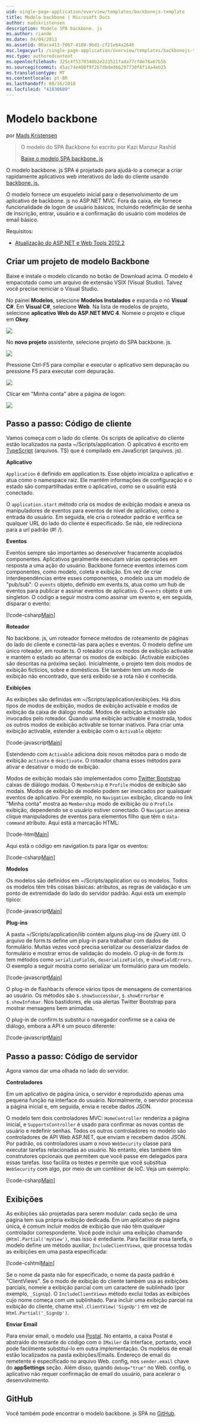 ```yaml
---
uid: single-page-application/overview/templates/backbonejs-template
title: Modelo backbone | Microsoft Docs
author: madskristensen
description: Modelo SPA backbone. js
ms.author: riande
ms.date: 04/04/2013
ms.assetid: 00aca413-f067-4108-9bd1-cf21e64a2646
msc.legacyurl: /single-page-application/overview/templates/backbonejs-template
msc.type: authoredcontent
ms.openlocfilehash: 325c4f5370340b2e223521fada77cf0e78a67b5b
ms.sourcegitcommit: 45ac74e400f9f2b7dbded66297730f6f14a4eb25
ms.translationtype: MT
ms.contentlocale: pt-BR
ms.lasthandoff: 08/16/2018
ms.locfileid: "41830609"
---
```

<a name="backbone-template"></a>Modelo backbone
====================
por [Mads Kristensen](https://github.com/madskristensen)

> O modelo do SPA Backbone foi escrito por Kazi Manzur Rashid
> 
> [Baixe o modelo SPA backbone. js](https://go.microsoft.com/fwlink/?LinkId=293631)


O modelo backbone. js SPA é projetado para ajudá-lo a começar a criar rapidamente aplicativos web interativos do lado do cliente usando [backbone. js.](http://backbonejs.org/)

O modelo fornece um esqueleto inicial para o desenvolvimento de um aplicativo de backbone. js no ASP.NET MVC. Fora da caixa, ele fornece funcionalidade de logon de usuário básicos, incluindo redefinição de senha de inscrição, entrar, usuário e a confirmação do usuário com modelos de email básico.

Requisitos:

- [Atualização do ASP.NET e Web Tools 2012.2](https://go.microsoft.com/fwlink/?LinkId=282650)

## <a name="create-a-backbone-template-project"></a>Criar um projeto de modelo Backbone

Baixe e instale o modelo clicando no botão de Download acima. O modelo é empacotado como um arquivo de extensão VSIX (Visual Studio). Talvez você precise reiniciar o Visual Studio.

No painel **Modelos**, selecione **Modelos Instalados** e expanda o nó **Visual C#**. Em **Visual C#**, selecione **Web**. Na lista de modelos de projeto, selecione **aplicativo Web do ASP.NET MVC 4**. Nomeie o projeto e clique em **Okey**.

![](backbonejs-template/_static/image1.png)

No **novo projeto** assistente, selecione projeto do SPA backbone. js.

![](backbonejs-template/_static/image2.png)

Pressione Ctrl-F5 para compilar e executar o aplicativo sem depuração ou pressione F5 para executar com depuração.

![](backbonejs-template/_static/image3.png)

Clicar em "Minha conta" abre a página de logon:

![](backbonejs-template/_static/image4.png)

## <a name="walkthrough-client-code"></a>Passo a passo: Código de cliente

Vamos começa com o lado do cliente. Os scripts de aplicativo do cliente estão localizados na pasta ~/Scripts/application. O aplicativo é escrito em [TypeScript](http://www.typescriptlang.org/) (arquivos. TS) que é compilado em JavaScript (arquivos. js).

**Aplicativo**

`Application` é definido em application.ts. Esse objeto inicializa o aplicativo e atua como o namespace raiz. Ele mantém informações de configuração e o estado são compartilhadas entre o aplicativo, como se o usuário está conectado.

O `application.start` método cria os modos de exibição modais e anexa os manipuladores de eventos para eventos de nível de aplicativo, como a entrada do usuário. Em seguida, ele cria o roteador padrão e verifica se qualquer URL do lado do cliente é especificado. Se não, ele redireciona para a url padrão (#! /).

**Eventos**

Eventos sempre são importantes ao desenvolver fracamente acoplados componentes. Aplicativos geralmente executam várias operações em resposta a uma ação do usuário. Backbone fornece eventos internos com componentes, como modelo, coleta e exibição. Em vez de criar interdependências entre esses componentes, o modelo usa um modelo de "pub/sub": O `events` objeto, definido em events.ts, atua como um hub de eventos para publicar e assinar eventos de aplicativo. O `events` objeto é um singleton. O código a seguir mostra como assinar um evento e, em seguida, disparar o evento:

[!code-csharp[Main](backbonejs-template/samples/sample1.cs)]

**Roteador**

No backbone. js, um roteador fornece métodos de roteamento de páginas do lado do cliente e conectá-las para ações e eventos. O modelo define um único roteador, em router.ts. O roteador cria os modos de exibição activable e mantém o estado ao alternar os modos de exibição. (Activable exibições são descritas na próxima seção). Inicialmente, o projeto tem dois modos de exibição fictícios, sobre e domésticos. Ele também tem um modo de exibição não encontrado, que será exibido se a rota não é conhecida.

**Exibições**

As exibições são definidas em ~/Scripts/application/exibições. Há dois tipos de modos de exibição, modos de exibição activable e modos de exibição da caixa de diálogo modal. Modos de exibição activable são invocados pelo roteador. Quando uma exibição activable é mostrada, todos os outros modos de exibição activable se tornar inativos. Para criar uma exibição activable, estender a exibição com o `Activable` objeto:

[!code-javascript[Main](backbonejs-template/samples/sample2.js)]

Estendendo com `Activable` adiciona dois novos métodos para o modo de exibição `activate` e `deactivate`. O roteador chama esses métodos para ativar e desativar o modo de exibição.

Modos de exibição modais são implementados como [Twitter Bootstrap](http://twitter.github.com/bootstrap/) caixas de diálogo modais. O `Membership` e `Profile` modos de exibição são modais. Modos de exibição de modelo podem ser invocados por quaisquer eventos de aplicativo. Por exemplo, no `Navigation` exibição, clicando no link "Minha conta" mostra ao `Membership` modo de exibição ou o `Profile` exibição, dependendo se o usuário estiver conectado. O `Navigation` anexa clique manipuladores de eventos para elementos filho que têm o `data-command` atributo. Aqui está a marcação HTML:

[!code-html[Main](backbonejs-template/samples/sample3.html)]

Aqui está o código em navigation.ts para ligar os eventos:

[!code-csharp[Main](backbonejs-template/samples/sample4.cs)]

**Modelos**

Os modelos são definidos em ~/Scripts/application ou os modelos. Todos os modelos têm três coisas básicas: atributos, as regras de validação e um ponto de extremidade do lado do servidor padrão. Aqui está um exemplo típico:

[!code-javascript[Main](backbonejs-template/samples/sample5.js)]

**Plug-ins**

A pasta ~/Scripts/application/lib contém alguns plug-ins de jQuery útil. O arquivo de form.ts define um plug-in para trabalhar com dados de formulário. Muitas vezes você precisa serializar ou desserializar dados de formulário e mostrar erros de validação do modelo. O plug-in de form.ts tem métodos como `serializeFields`, `deserializeFields`, e `showFieldErrors`. O exemplo a seguir mostra como serializar um formulário para um modelo.

[!code-javascript[Main](backbonejs-template/samples/sample6.js)]

O plug-in de flashbar.ts oferece vários tipos de mensagens de comentários ao usuário. Os métodos são `$.showSuccessbar`, `$.showErrorbar` e `$.showInfobar`. Nos bastidores, ele usa alertas Twitter Bootstrap para mostrar mensagens bem animadas.

O plug-in de confirm.ts substitui o navegador confirme se a caixa de diálogo, embora a API é um pouco diferente:

[!code-javascript[Main](backbonejs-template/samples/sample7.js)]

## <a name="walkthrough-server-code"></a>Passo a passo: Código de servidor

Agora vamos dar uma olhada no lado do servidor.

**Controladores**

Em um aplicativo de página única, o servidor é reproduzido apenas uma pequena função na interface do usuário. Normalmente, o servidor processa a página inicial e, em seguida, envia e recebe dados JSON.

O modelo tem dois controladores MVC: `HomeController` renderiza a página inicial, e `SupportsController` é usado para confirmar as novas contas de usuário e redefinir senhas. Todos os outros controladores no modelo são controladores de API Web ASP.NET, que enviam e recebem dados JSON. Por padrão, os controladores usam o novo `WebSecurity` classe para executar tarefas relacionadas ao usuário. No entanto, eles também têm construtores opcionais que permitem que você passe em delegados para essas tarefas. Isso facilita os testes e permite que você substitua `WebSecurity` com algo, por meio de um contêiner de IoC. Veja um exemplo:

[!code-csharp[Main](backbonejs-template/samples/sample8.cs)]

## <a name="views"></a>Exibições

As exibições são projetadas para serem modular: cada seção de uma página tem sua própria exibição dedicada. Em um aplicativo de página única, é comum incluir modos de exibição que não têm qualquer controlador correspondente. Você pode incluir uma exibição chamando `@Html.Partial('myView')`, mas isso é entediante. Para facilitar essa tarefa, o modelo define um método auxiliar, `IncludeClientViews`, que processa todas as exibições em uma pasta especificada:

[!code-cshtml[Main](backbonejs-template/samples/sample9.cshtml)]

Se o nome da pasta não for especificado, o nome da pasta padrão é "ClientViews". Se o modo de exibição do cliente também usa as exibições parciais, nomeie a exibição parcial com um caractere de sublinhado (por exemplo, `_SignUp`). O `IncludeClientViews` método exclui todas as exibições cujo nome começa com um sublinhado. Para incluir uma exibição parcial na exibição do cliente, chame `Html.ClientView('SignUp')` em vez de `Html.Partial('_SignUp')`.

**Enviar Email**

Para enviar email, o modelo usa [Postal](http://aboutcode.net/postal). No entanto, a caixa Postal é abstraído do restante do código com o `IMailer` da interface, portanto, você pode facilmente substituí-lo em outra implementação. Os modelos de email estão localizados na pasta exibições/Emails. Endereço de email do remetente é especificado no arquivo Web. config, nos `sender.email` chave do **appSettings** seção. Além disso, quando `debug="true"` no Web. config, o aplicativo não requer confirmação de email do usuário, para acelerar o desenvolvimento.

## <a name="github"></a>GitHub

Você também pode encontrar o modelo backbone. js SPA no [GitHub](https://github.com/kazimanzurrashid/AspNetMvcBackboneJsSpa).
